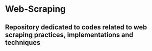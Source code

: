 # Web-Scraping
## Repository dedicated to codes related to web scraping practices, implementations and techniques

